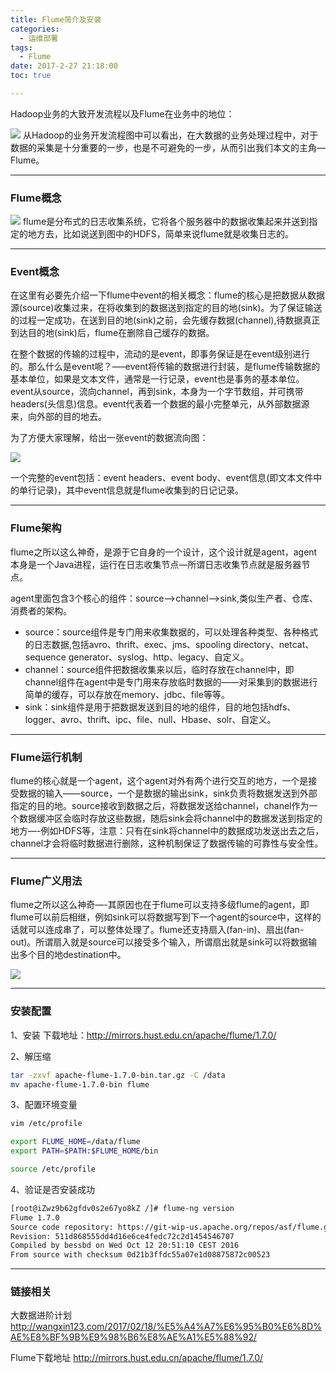 ```yaml
---
title: Flume简介及安装
categories:
  - 运维部署
tags:
  - Flume
date: 2017-2-27 21:18:00
toc: true

---
```


Hadoop业务的大致开发流程以及Flume在业务中的地位：

![](http://7xvfir.com1.z0.glb.clouddn.com/Flume%E7%AE%80%E4%BB%8B%E5%8F%8A%E5%AE%89%E8%A3%85/1.jpg) 
从Hadoop的业务开发流程图中可以看出，在大数据的业务处理过程中，对于数据的采集是十分重要的一步，也是不可避免的一步，从而引出我们本文的主角—Flume。

---

### Flume概念 

![](http://7xvfir.com1.z0.glb.clouddn.com/Flume%E7%AE%80%E4%BB%8B%E5%8F%8A%E5%AE%89%E8%A3%85/2.jpg) 
flume是分布式的日志收集系统，它将各个服务器中的数据收集起来并送到指定的地方去，比如说送到图中的HDFS，简单来说flume就是收集日志的。 

<!-- more -->

---

### Event概念 
在这里有必要先介绍一下flume中event的相关概念：flume的核心是把数据从数据源(source)收集过来，在将收集到的数据送到指定的目的地(sink)。为了保证输送的过程一定成功，在送到目的地(sink)之前，会先缓存数据(channel),待数据真正到达目的地(sink)后，flume在删除自己缓存的数据。 

在整个数据的传输的过程中，流动的是event，即事务保证是在event级别进行的。那么什么是event呢？—–event将传输的数据进行封装，是flume传输数据的基本单位，如果是文本文件，通常是一行记录，event也是事务的基本单位。event从source，流向channel，再到sink，本身为一个字节数组，并可携带headers(头信息)信息。event代表着一个数据的最小完整单元，从外部数据源来，向外部的目的地去。

为了方便大家理解，给出一张event的数据流向图： 

![](http://7xvfir.com1.z0.glb.clouddn.com/Flume%E7%AE%80%E4%BB%8B%E5%8F%8A%E5%AE%89%E8%A3%85/3.jpg)

一个完整的event包括：event headers、event body、event信息(即文本文件中的单行记录)，其中event信息就是flume收集到的日记记录。 

---

### Flume架构 
flume之所以这么神奇，是源于它自身的一个设计，这个设计就是agent，agent本身是一个Java进程，运行在日志收集节点—所谓日志收集节点就是服务器节点。 

agent里面包含3个核心的组件：source—->channel—–>sink,类似生产者、仓库、消费者的架构。

- source：source组件是专门用来收集数据的，可以处理各种类型、各种格式的日志数据,包括avro、thrift、exec、jms、spooling directory、netcat、sequence generator、syslog、http、legacy、自定义。 
- channel：source组件把数据收集来以后，临时存放在channel中，即channel组件在agent中是专门用来存放临时数据的——对采集到的数据进行简单的缓存，可以存放在memory、jdbc、file等等。 
- sink：sink组件是用于把数据发送到目的地的组件，目的地包括hdfs、logger、avro、thrift、ipc、file、null、Hbase、solr、自定义。 

---

### Flume运行机制
flume的核心就是一个agent，这个agent对外有两个进行交互的地方，一个是接受数据的输入——source，一个是数据的输出sink，sink负责将数据发送到外部指定的目的地。source接收到数据之后，将数据发送给channel，chanel作为一个数据缓冲区会临时存放这些数据，随后sink会将channel中的数据发送到指定的地方—-例如HDFS等，注意：只有在sink将channel中的数据成功发送出去之后，channel才会将临时数据进行删除，这种机制保证了数据传输的可靠性与安全性。 

---

### Flume广义用法 
flume之所以这么神奇—-其原因也在于flume可以支持多级flume的agent，即flume可以前后相继，例如sink可以将数据写到下一个agent的source中，这样的话就可以连成串了，可以整体处理了。flume还支持扇入(fan-in)、扇出(fan-out)。所谓扇入就是source可以接受多个输入，所谓扇出就是sink可以将数据输出多个目的地destination中。 

![](http://7xvfir.com1.z0.glb.clouddn.com/Flume%E7%AE%80%E4%BB%8B%E5%8F%8A%E5%AE%89%E8%A3%85/4.jpg)

---

### 安装配置
1、安装
下载地址：http://mirrors.hust.edu.cn/apache/flume/1.7.0/

2、解压缩
```bash
tar -zxvf apache-flume-1.7.0-bin.tar.gz -C /data
mv apache-flume-1.7.0-bin flume
```

3、配置环境变量
```bash
vim /etc/profile

export FLUME_HOME=/data/flume
export PATH=$PATH:$FLUME_HOME/bin

source /etc/profile
```

4、验证是否安装成功
```bash
[root@iZwz9b62gfdv0s2e67yo8kZ /]# flume-ng version
Flume 1.7.0
Source code repository: https://git-wip-us.apache.org/repos/asf/flume.git
Revision: 511d868555dd4d16e6ce4fedc72c2d1454546707
Compiled by bessbd on Wed Oct 12 20:51:10 CEST 2016
From source with checksum 0d21b3ffdc55a07e1d08875872c00523
```

---

### 链接相关
大数据进阶计划
http://wangxin123.com/2017/02/18/%E5%A4%A7%E6%95%B0%E6%8D%AE%E8%BF%9B%E9%98%B6%E8%AE%A1%E5%88%92/

Flume下载地址
http://mirrors.hust.edu.cn/apache/flume/1.7.0/
